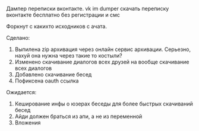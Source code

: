 Дампер переписки вконтакте.
vk im dumper
скачать переписку вконтакте бесплатно без регистрации и смс

Форкнут с какихто исходников с ачата. 

Сделано:
1) Выпилена zip архивация через онлайн сервис архивации. Серьезно, нахуй она нужна через такие то костыли?
2) Изменено скачивание диалогов всех друзей на вообще скачивание всех диалогов
3) Добавлено скачивание бесед
4) Пофиксена oauth ссылка

Ожидается:
1) Кеширование инфы о юзерах беседы для более быстрых скачиваний бесед
2) Айди должен браться из апи, а не из переменной
3) Вложения

